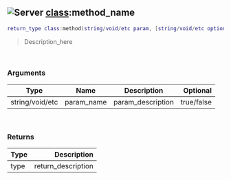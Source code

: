 ## ![](images/server.png "Server") [class](./class_link_if_any):method_name

```lua
return_type class:method(string/void/etc param, [string/void/etc optional_param])
```

> Description_here

‌‌ ‌‌

### Arguments

| Type            | Name       | Description       |   Optional |
| --------------- | ---------- | ----------------- | ---------: |
| string/void/etc | param_name | param_description | true/false |

‌‌ ‌‌

### Returns

| Type |        Description |
| ---- | -----------------: |
| type | return_description |
